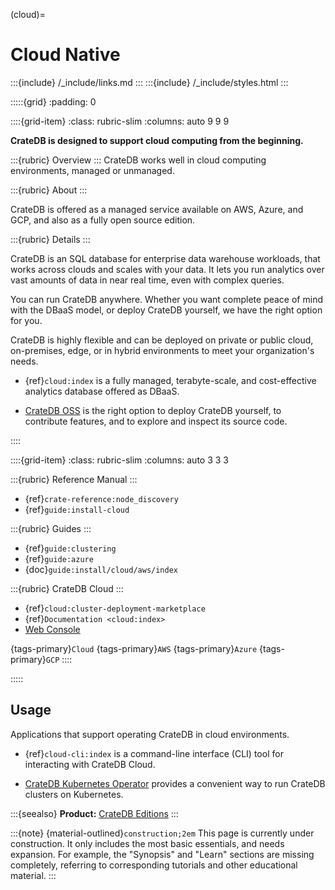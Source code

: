(cloud)=
# Cloud Native

:::{include} /_include/links.md
:::
:::{include} /_include/styles.html
:::


:::::{grid}
:padding: 0

::::{grid-item}
:class: rubric-slim
:columns: auto 9 9 9

**CrateDB is designed to support cloud computing from the beginning.**

:::{rubric} Overview
:::
CrateDB works well in cloud computing environments, managed or unmanaged.

:::{rubric} About
:::

CrateDB is offered as a managed service available on AWS, Azure, and GCP, and also
as a fully open source edition.

:::{rubric} Details
:::

CrateDB is an SQL database for enterprise data warehouse workloads,
that works across clouds and scales with your data.
It lets you run analytics over vast amounts of data in near real time,
even with complex queries.

You can run CrateDB anywhere. Whether you want complete peace of mind with the
DBaaS model, or deploy CrateDB yourself, we have the right option for you.

CrateDB is highly flexible and can be deployed on private or public cloud,
on-premises, edge, or in hybrid environments to meet your organization's
needs.

- {ref}`cloud:index` is a fully managed, terabyte-scale, and cost-effective analytics
  database offered as DBaaS.

- [CrateDB OSS] is the right option to deploy CrateDB yourself, to contribute
  features, and to explore and inspect its source code.


::::

::::{grid-item}
:class: rubric-slim
:columns: auto 3 3 3

:::{rubric} Reference Manual
:::
- {ref}`crate-reference:node_discovery`
- {ref}`guide:install-cloud`

:::{rubric} Guides
:::
- {ref}`guide:clustering`
- {ref}`guide:azure`
- {doc}`guide:install/cloud/aws/index`

:::{rubric} CrateDB Cloud
:::
- {ref}`cloud:cluster-deployment-marketplace`
- {ref}`Documentation <cloud:index>`
- [Web Console]

{tags-primary}`Cloud`
{tags-primary}`AWS`
{tags-primary}`Azure`
{tags-primary}`GCP`
::::

:::::


## Usage

Applications that support operating CrateDB in cloud environments.

- {ref}`cloud-cli:index`
  is a command-line interface (CLI) tool for interacting with CrateDB Cloud.

- [CrateDB Kubernetes Operator]
  provides a convenient way to run CrateDB clusters on Kubernetes.



:::{seealso} **Product:**
[CrateDB Editions]
:::


:::{note}
{material-outlined}`construction;2em` This page is currently under construction.
It only includes the most basic essentials, and needs expansion. For example,
the "Synopsis" and "Learn" sections are missing completely, referring to
corresponding tutorials and other educational material.
:::


[CrateDB Editions]: https://cratedb.com/database/editions
[CrateDB Kubernetes Operator]: https://github.com/crate/crate-operator/
[CrateDB OSS]: https://github.com/crate/crate
[Web Console]: https://console.cratedb.cloud/
